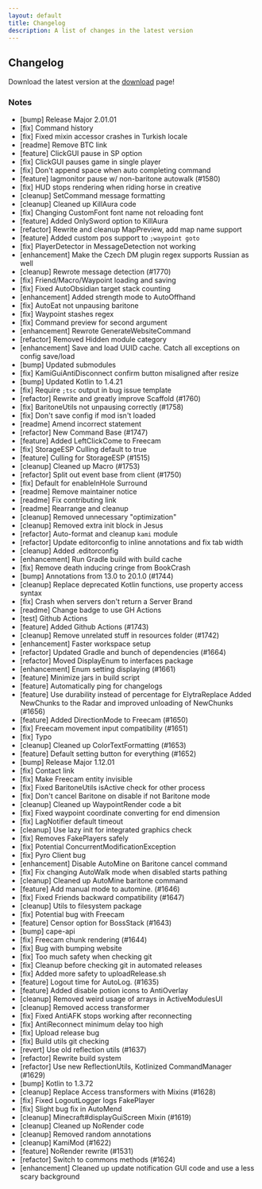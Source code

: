 ```yaml
---
layout: default
title: Changelog
description: A list of changes in the latest version
---
```


## Changelog

Download the latest version at the [download](/download) page!

### Notes

- [bump] Release Major 2.01.01
- [fix] Command history
- [fix] Fixed mixin accessor crashes in Turkish locale
- [readme] Remove BTC link
- [feature] ClickGUI pause in SP option
- [fix] ClickGUI pauses game in single player
- [fix] Don't append space when auto completing command
- [feature] lagmonitor pause w/ non-baritone autowalk (#1580)
- [fix] HUD stops rendering when riding horse in creative
- [cleanup] SetCommand message formatting
- [cleanup] Cleaned up KillAura code
- [fix] Changing CustomFont font name not reloading font
- [feature] Added OnlySword option to KillAura
- [refactor] Rewrite and cleanup MapPreview, add map name support
- [feature] Added custom pos support to `;waypoint goto`
- [fix] PlayerDetector in MessageDetection not working
- [enhancement] Make the Czech DM plugin regex supports Russian as well
- [cleanup] Rewrote message detection (#1770)
- [fix] Friend/Macro/Waypoint loading and saving
- [fix] Fixed AutoObsidian target stack counting
- [enhancement] Added strength mode to AutoOffhand
- [fix] AutoEat not unpausing baritone
- [fix] Waypoint stashes regex
- [fix] Command preview for second argument
- [enhancement] Rewrote GenerateWebsiteCommand
- [refactor] Removed Hidden module category
- [enhancement] Save and load UUID cache. Catch all exceptions on config save/load
- [bump] Updated submodules
- [fix] KamiGuiAntiDisconnect confirm button misaligned after resize
- [bump] Updated Kotlin to 1.4.21
- [fix] Require `;tsc` output in bug issue template
- [refactor] Rewrite and greatly improve Scaffold (#1760)
- [fix] BaritoneUtils not unpausing correctly (#1758)
- [fix] Don't save config if mod isn't loaded
- [readme] Amend incorrect statement
- [refactor] New Command Base (#1747)
- [feature] Added LeftClickCome to Freecam
- [fix] StorageESP Culling default to true
- [feature] Culling for StorageESP (#1515)
- [cleanup] Cleaned up Macro (#1753)
- [refactor] Split out event base from client (#1750)
- [fix] Default for enableInHole Surround
- [readme] Remove maintainer notice
- [readme] Fix contributing link
- [readme] Rearrange and cleanup
- [cleanup] Removed unnecessary "optimization"
- [cleanup] Removed extra init block in Jesus
- [refactor] Auto-format and cleanup `kami` module
- [refactor] Update editorconfig to inline annotations and fix tab width
- [cleanup] Added .editorconfig
- [enhancement] Run Gradle build with build cache
- [fix] Remove death inducing cringe from BookCrash
- [bump] Annotations from 13.0 to 20.1.0 (#1744)
- [cleanup] Replace deprecated Kotlin functions, use property access syntax
- [fix] Crash when servers don't return a Server Brand
- [readme] Change badge to use GH Actions
- [test] Github Actions
- [feature] Added Github Actions (#1743)
- [cleanup] Remove unrelated stuff in resources folder (#1742)
- [enhancement] Faster workspace setup
- [refactor] Updated Gradle and bunch of dependencies (#1664)
- [refactor] Moved DisplayEnum to interfaces package
- [enhancement] Enum setting displaying (#1661)
- [feature] Minimize jars in build script
- [feature] Automatically ping for changelogs
- [feature] Use durability instead of percentage for ElytraReplace
Added NewChunks to the Radar and improved unloading of NewChunks (#1656)
- [feature] Added DirectionMode to Freecam (#1650)
- [fix] Freecam movement input compatibility (#1651)
- [fix] Typo
- [cleanup] Cleaned up ColorTextFormatting (#1653)
- [feature] Default setting button for everything (#1652)
- [bump] Release Major 1.12.01
- [fix] Contact link
- [fix] Make Freecam entity invisible
- [fix] Fixed BaritoneUtils isActive check for other process
- [fix] Don't cancel Baritone on disable if not Baritone mode
- [cleanup] Cleaned up WaypointRender code a bit
- [fix] Fixed waypoint coordinate converting for end dimension
- [fix] LagNotifier default timeout
- [cleanup] Use lazy init for integrated graphics check
- [fix] Removes FakePlayers safely
- [fix] Potential ConcurrentModificationException
- [fix] Pyro Client bug
- [enhancement] Disable AutoMine on Baritone cancel command
- [fix] Fix changing AutoWalk mode when disabled starts pathing
- [cleanup] Cleaned up AutoMine baritone command
- [feature] Add manual mode to automine. (#1646)
- [fix] Fixed Friends backward compatibility (#1647)
- [cleanup] Utils to filesystem package
- [fix] Potential bug with Freecam
- [feature] Censor option for BossStack (#1643)
- [bump] cape-api
- [fix] Freecam chunk rendering (#1644)
- [fix] Bug with bumping website
- [fix] Too much safety when checking git
- [fix] Cleanup before checking git in automated releases
- [fix] Added more safety to uploadRelease.sh
- [feature] Logout time for AutoLog. (#1635)
- [feature] Added disable potion icons to AntiOverlay
- [cleanup] Removed weird usage of arrays in ActiveModulesUI
- [cleanup] Removed access transformer
- [fix] Fixed AntiAFK stops working after reconnecting
- [fix] AntiReconnect minimum delay too high
- [fix] Upload release bug
- [fix] Build utils git checking
- [revert] Use old reflection utils (#1637)
- [refactor] Rewrite build system
- [refactor] Use new ReflectionUtils, Kotlinized CommandManager (#1629)
- [bump] Kotlin to 1.3.72
- [cleanup] Replace Access transformers with Mixins (#1628)
- [fix] Fixed LogoutLogger logs FakePlayer
- [fix] Slight bug fix in AutoMend
- [cleanup] Minecraft#displayGuiScreen Mixin (#1619)
- [cleanup] Cleaned up NoRender code
- [cleanup] Removed random annotations
- [cleanup] KamiMod (#1622)
- [feature] NoRender rewrite (#1531)
- [refactor] Switch to commons methods (#1624)
- [enhancement] Cleaned up update notification GUI code and use a less scary background
